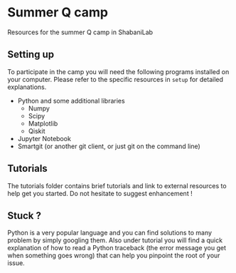 # Summer Q camp

Resources for the summer Q camp in ShabaniLab

## Setting up

To participate in the camp you will need the following programs installed on
your computer. Please refer to the specific resources in `setup` for
detailed explanations.

- Python and some additional libraries
  - Numpy
  - Scipy
  - Matplotlib
  - Qiskit
- Jupyter Notebook
- Smartgit (or another git client, or just git on the command line)

## Tutorials

The tutorials folder contains brief tutorials and link to external resources
to help get you started. Do not hesitate to suggest enhancement !

## Stuck ?

Python is a very popular language and you can find solutions to many problem by
simply googling them. Also under tutorial you will find a quick explanation
of how to read a Python traceback (the error message you get when something
goes wrong) that can help you pinpoint the root of your issue.
